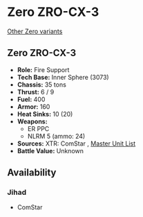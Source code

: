 # Zero ZRO-CX-3 

[Other Zero variants](../zero.md) 

## Zero ZRO-CX-3 

- **Role:** Fire Support 
- **Tech Base:** Inner Sphere (3073) 
- **Chassis:** 35 tons 
- **Thrust:** 6 / 9 
- **Fuel:** 400 
- **Armor:** 160 
- **Heat Sinks:** 10 (20) 
- **Weapons:** 
  - ER PPC 
  - NLRM 5 (ammo: 24) 
- **Sources:** XTR: ComStar , [Master Unit List](http://masterunitlist.info/Unit/Details/5557) 
- **Battle Value:** Unknown 

## Availability 

### Jihad 

- ComStar 

